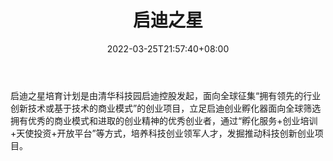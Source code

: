 ﻿---
weight: 
title: "启迪之星"
description: "启迪之星培育计划是由清华科技园启迪控股发起，面向全球征集“拥有领先的行业创新技术或基于技术的商业模式”的创业项目，立足启迪创业孵化器面向全球筛选拥有优秀的商业模式和进取..."
date: 2022-03-25T21:57:40+08:00
lastmod: 2022-03-25T16:45:40+08:00
draft: false
authors: ["Metabd"]
featuredImage: "qidizhixing.png"
link: ""
tags: ["投资机构","启迪之星"]
categories: ["navigation"]
navigation: ["投资机构"]
lightgallery: true
toc: true
pinned: false
recommend: false
recommend1: false
---
启迪之星培育计划是由清华科技园启迪控股发起，面向全球征集“拥有领先的行业创新技术或基于技术的商业模式”的创业项目，立足启迪创业孵化器面向全球筛选拥有优秀的商业模式和进取的创业精神的优秀创业者，通过“孵化服务+创业培训+天使投资+开放平台”等方式，培养科技创业领军人才，发掘推动科技创新创业项目。
